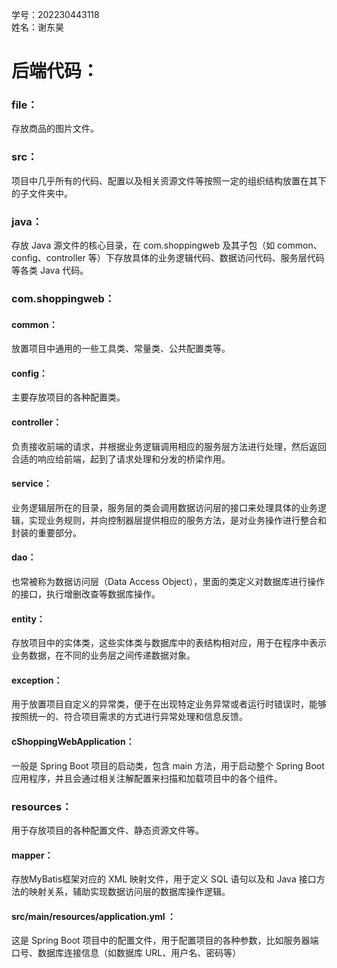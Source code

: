 学号：202230443118  
姓名：谢东昊  

# 后端代码：  
### file：
存放商品的图片文件。  
### src：
项目中几乎所有的代码、配置以及相关资源文件等按照一定的组织结构放置在其下的子文件夹中。  
### java：
存放 Java 源文件的核心目录，在 com.shoppingweb 及其子包（如 common、config、controller 等）下存放具体的业务逻辑代码、数据访问代码、服务层代码等各类 Java 代码。  
### com.shoppingweb：
#### common：
放置项目中通用的一些工具类、常量类、公共配置类等。
#### config：
主要存放项目的各种配置类。
#### controller：
负责接收前端的请求，并根据业务逻辑调用相应的服务层方法进行处理，然后返回合适的响应给前端，起到了请求处理和分发的桥梁作用。
#### service：
业务逻辑层所在的目录，服务层的类会调用数据访问层的接口来处理具体的业务逻辑，实现业务规则，并向控制器层提供相应的服务方法，是对业务操作进行整合和封装的重要部分。
#### dao：
也常被称为数据访问层（Data Access Object），里面的类定义对数据库进行操作的接口，执行增删改查等数据库操作。
#### entity：
存放项目中的实体类，这些实体类与数据库中的表结构相对应，用于在程序中表示业务数据，在不同的业务层之间传递数据对象。
#### exception：
用于放置项目自定义的异常类，便于在出现特定业务异常或者运行时错误时，能够按照统一的、符合项目需求的方式进行异常处理和信息反馈。
#### cShoppingWebApplication：
一般是 Spring Boot 项目的启动类，包含 main 方法，用于启动整个 Spring Boot 应用程序，并且会通过相关注解配置来扫描和加载项目中的各个组件。
### resources：
用于存放项目的各种配置文件、静态资源文件等。
#### mapper：
存放MyBatis框架对应的 XML 映射文件，用于定义 SQL 语句以及和 Java 接口方法的映射关系，辅助实现数据访问层的数据库操作逻辑。
#### src/main/resources/application.yml ：
这是 Spring Boot 项目中的配置文件，用于配置项目的各种参数，比如服务器端口号、数据库连接信息（如数据库 URL、用户名、密码等）
